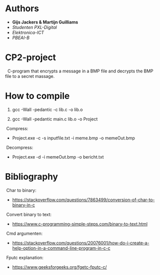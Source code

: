 # Authors
- **Gijs Jackers & Martijn Guilliams**
- *Studenten PXL-Digital*
- *Elektronica-ICT* 
- *PBEAI-B*

# CP2-project
&nbsp;&nbsp;C-program that encrypts a message in a BMP file and decrypts the BMP file to a secret massage.

# How to compile

1)  gcc -Wall -pedantic -c lib.c -o lib.o

2)  gcc -Wall -pedantic main.c lib.o -o Project

&nbsp;Compress:
- Project.exe -c -s inputfile.txt -i meme.bmp -o memeOut.bmp

&nbsp;Decompress:
- Project.exe -d -i memeOut.bmp -o bericht.txt

# Bibliography

&nbsp;Char to binary:  
- https://stackoverflow.com/questions/7863499/conversion-of-char-to-binary-in-c 

&nbsp;Convert binary to text:
- https://www.c-programming-simple-steps.com/binary-to-text.html 

&nbsp;Cmd argumenten:
- https://stackoverflow.com/questions/20076001/how-do-i-create-a-help-option-in-a-command-line-program-in-c-c 

&nbsp;Fputc explanation:
- https://www.geeksforgeeks.org/fgetc-fputc-c/ 

